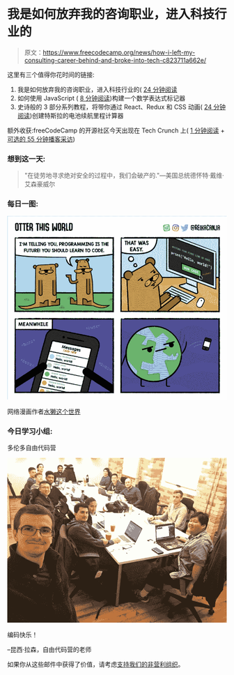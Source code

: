 # 我是如何放弃我的咨询职业，进入科技行业的

> 原文：<https://www.freecodecamp.org/news/how-i-left-my-consulting-career-behind-and-broke-into-tech-c823711a662e/>

这里有三个值得你花时间的链接:

1.  我是如何放弃我的咨询职业，进入科技行业的( [24 分钟阅读](http://bit.ly/2ooUzg3)
2.  如何使用 JavaScript ( [8 分钟阅读](http://bit.ly/2nEZD2J))构建一个数学表达式标记器
3.  史诗般的 3 部分系列教程，将带你通过 React、Redux 和 CSS 动画( [24 分钟阅读](http://bit.ly/2otjb8T))创建特斯拉的电池续航里程计算器

额外收获:freeCodeCamp 的开源社区今天出现在 Tech Crunch 上( [1 分钟阅读](http://tcrn.ch/2op1Vjj) + [可选的 55 分钟播客采访](http://tcrn.ch/2op1Vjj))

### 想到这一天:

> "在徒劳地寻求绝对安全的过程中，我们会破产的."—美国总统德怀特·戴维·艾森豪威尔

### 每日一图:

![hH1CUS5Puz6EokzX-gEUsA2x6TVSCVtPbhyq](img/08325133326165a7cf0ceefae455c1c2.png)

网络漫画作者[水獭这个世界](http://bit.ly/2op5IgH)

### 今日学习小组:

多伦多自由代码营

![0ujE7gajyXjy7I5bgKLuz5FzvV7qHKdyfHSU](img/a4a9f1905ca2428fcb42b17177ac9fb6.png)

编码快乐！

–昆西·拉森，自由代码营的老师

如果你从这些邮件中获得了价值，请考虑[支持我们的非营利组织](http://bit.ly/donate-to-fcc)。